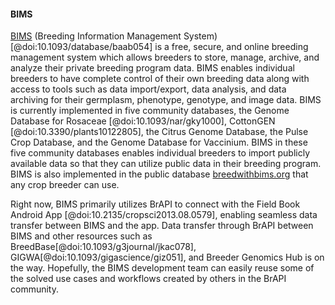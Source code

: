 #### BIMS

<!-- Sook -->
[BIMS](https://wwww.breedwithbims.org) (Breeding Information Management System) [@doi:10.1093/database/baab054] is a free, secure, and online breeding management system which allows breeders to store, manage, archive, and analyze their private breeding program data. BIMS enables individual breeders to have complete control of their own breeding data along with access to tools such as data import/export, data analysis, and data archiving for their germplasm, phenotype, genotype, and image data. BIMS is currently implemented in five community databases, the Genome Database for Rosaceae [@doi:10.1093/nar/gky1000], CottonGEN [@doi:10.3390/plants10122805], the Citrus Genome Database, the Pulse Crop Database, and the Genome Database for Vaccinium. BIMS in these five community databases enables individual breeders to import publicly available data so that they can utilize public data in their breeding program. BIMS is also implemented in the public database [breedwithbims.org](https://wwww.breedwithbims.org) that any crop breeder can use.

Right now, BIMS primarily utilizes BrAPI to connect with the Field Book Android App [@doi:10.2135/cropsci2013.08.0579], enabling seamless data transfer between BIMS and the app. Data transfer through BrAPI between BIMS and other resources such as BreedBase[@doi:10.1093/g3journal/jkac078], GIGWA[@doi:10.1093/gigascience/giz051], and Breeder Genomics Hub is on the way. Hopefully, the BIMS development team can easily reuse some of the solved use cases and workflows created by others in the BrAPI community.
